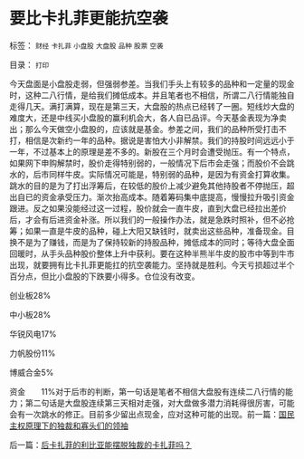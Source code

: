 # 要比卡扎菲更能抗空袭

标签： `财经` `卡扎菲` `小盘股` `大盘股` `品种` `股票` `空袭` 

目录： `打印`

今天盘面是小盘股走弱，但强弱参差。当我们手头上有较多的品种和一定量的现金时，这种二八行情，是给我们摊低成本。并且笔者也不相信，所谓二八行情能独自走得几天。满打满算，现在是第三天，大盘股的热点已经转了一圈。短线炒大盘的难度大，还是中线买小盘股的赢利机会大，各人自已品评。今天基金表现为净卖出；那么今天做空小盘股的，应该就是基金。参差之间，我们的品种所受打击不打，相信是次新约一年的品种。据说是害怕大小非解禁。我们的持股时间远远小于一年，不过基本上的原理是差不多的。新股在三个月时会遭受抛压。有一个特点，如果网下申购解禁时，股价走得特别弱的，一般情况下后市会走强；而股价不会跳水的，后市同样牛皮。实际情况可能是，特别弱的品种，是因为有资金打算收集。跳水的目的是为了打出浮筹后，在较低的股价上减少避免其他持股者不停抛压，超出自已的资金承受压力。渐次抬高成本。随着筹码集中底提高，慢慢拉升吸引资金跟进。反之如果没能经过这一过程，股价就会一直牛皮，直到大盘已经拉出差价后，才会有后进资金补涨。所以我们的一般操作办法，就是急跌时照补，但不必抢筹；如果一直是牛皮的品种，碰上大阳又缺钱时，就卖出这些品种，准备现金。目换不是为了赚钱，而是为了保持较新的持股品种，摊低成本的同时；等待大盘全面回暖时，从手头品种股价整体上升中获利。要在这种半熊半牛皮的股市中等到牛市出现，就要拥有比卡扎菲更能扛的抗空袭能力。坚持就是胜利。今天亏损超过半个百分点，但比小盘股的下跌要小得多。仓位没有改变。

创业板28%

中小板28%

华锐风电17%

力帆股份11%

博威合金5%

资金　　11%对于后市的判断，第一句话是笔者不相信大盘股有连续二八行情的能力；第二句话是大盘股连续第三天相对走强，对大盘做多潜力消耗得很厉害，可能会有一次跳水的修正。目前多少留出点现金，应对这种可能的出现。前一篇：[国民主权原理下的独裁和寡头们的领袖](../../../2011/3/27/国民主权原理下的独裁和寡头们的领袖.md)

后一篇：[后卡扎菲的利比亚能摆脱独裁的卡扎菲吗？](../../../2011/3/28/后卡扎菲的利比亚能摆脱独裁的卡扎菲吗？.md)